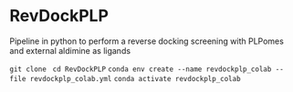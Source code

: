 # RevDockPLP
Pipeline in python to perform a reverse docking screening with PLPomes and external aldimine as ligands

`git clone `
`cd RevDockPLP`
`conda env create --name revdockplp_colab --file revdockplp_colab.yml`
`conda activate revdockplp_colab`
